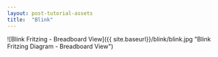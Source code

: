 ```yaml
---
layout: post-tutorial-assets
title:  "Blink"
---
```


![Blink Fritzing - Breadboard View]({{ site.baseurl}}/blink/blink.jpg "Blink Fritzing Diagram - Breadboard View")

<script src="http://gist-it.appspot.com/https://github.com/opensystemsassociation/arduino-tutorial-resources/blob/master/Blink/blink/blink.ino">
</script>
